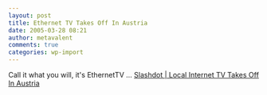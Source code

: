 ```yaml
---
layout: post
title: Ethernet TV Takes Off In Austria
date: 2005-03-28 08:21
author: metavalent
comments: true
categories: wp-import
---
```

Call it what you will, it's EthernetTV ... <a href="http://slashdot.org/article.pl?sid=05/03/26/2342242&amp;from=rss">Slashdot | Local Internet TV Takes Off In Austria</a>
